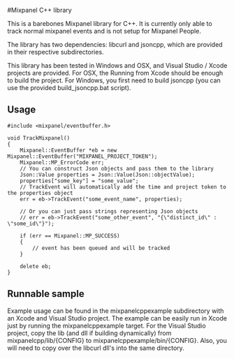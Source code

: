 #Mixpanel C++ library

This is a barebones Mixpanel library for C++. It is currently only able
to track normal mixpanel events and is not setup for Mixpanel People.

The library has two dependencies: libcurl and jsoncpp, which are provided in
their respective subdirectories.

This library has been tested in Windows and OSX, and Visual Studio / Xcode
projects are provided. For OSX, the Running from Xcode should be enough
to build the project. For Windows, you first need to build jsoncpp
(you can use the provided build_jsoncpp.bat script).

## Usage
    #include <mixpanel/eventbuffer.h>

    void TrackMixpanel()
    {
        Mixpanel::EventBuffer *eb = new Mixpanel::EventBuffer("MIXPANEL_PROJECT_TOKEN");
        Mixpanel::MP_ErrorCode err;
        // You can construct Json objects and pass them to the library
        Json::Value properties = Json::Value(Json::objectValue);
        properties["some_key"] = "some_value";
        // TrackEvent will automatically add the time and project token to the properties object
        err = eb->TrackEvent("some_event_name", properties);

        // Or you can just pass strings representing Json objects
        // err = eb->TrackEvent("some_other_event", "{\"distinct_id\" : \"some_id\"}");

        if (err == Mixpanel::MP_SUCCESS)
        {
            // event has been queued and will be tracked
        }

        delete eb;
    }



## Runnable sample

Example usage can be found in the mixpanelcppexample subdirectory with an
Xcode and Visual Studio project. The example can be easily run in Xcode just by running the mixpanelcppexample target. For the Visual Studio project, copy the lib (and dll if building dynamically) from mixpanelcpp/lib/{CONFIG} to mixpanelcppexample/bin/{CONFIG}. Also, you will need to copy over the libcurl dll's into the same directory.


